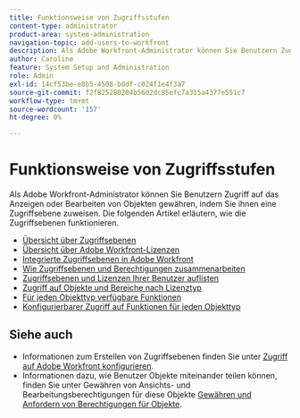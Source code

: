 ```yaml
---
title: Funktionsweise von Zugriffsstufen
content-type: administrator
product-area: system-administration
navigation-topic: add-users-to-workfront
description: Als Adobe Workfront-Administrator können Sie Benutzern Zugriff auf das Anzeigen oder Bearbeiten von Objekten gewähren, indem Sie ihnen eine Zugriffsebene zuweisen. Die folgenden Artikel erläutern, wie die Zugriffsebenen funktionieren.
author: Caroline
feature: System Setup and Administration
role: Admin
exl-id: 14cf53be-e8b5-4508-b0df-c024f1e4f3a7
source-git-commit: f2f825280204b56d2dc85efc7a315a4377e551c7
workflow-type: tm+mt
source-wordcount: '157'
ht-degree: 0%

---
```


# Funktionsweise von Zugriffsstufen

Als Adobe Workfront-Administrator können Sie Benutzern Zugriff auf das Anzeigen oder Bearbeiten von Objekten gewähren, indem Sie ihnen eine Zugriffsebene zuweisen. Die folgenden Artikel erläutern, wie die Zugriffsebenen funktionieren.

* [Übersicht über Zugriffsebenen](../../../administration-and-setup/add-users/access-levels-and-object-permissions/access-levels-overview.md)
* [Übersicht über Adobe Workfront-Lizenzen](../../../administration-and-setup/add-users/access-levels-and-object-permissions/wf-licenses.md)
* [Integrierte Zugriffsebenen in Adobe Workfront](../../../administration-and-setup/add-users/access-levels-and-object-permissions/default-access-levels-in-workfront.md)
* [Wie Zugriffsebenen und Berechtigungen zusammenarbeiten](../../../administration-and-setup/add-users/access-levels-and-object-permissions/how-access-levels-permissions-work-together.md)
* [Zugriffsebenen und Lizenzen Ihrer Benutzer auflisten](../../../administration-and-setup/add-users/access-levels-and-object-permissions/list-access-levels-and-licenses-for-your-users.md)
* [Zugriff auf Objekte und Bereiche nach Lizenztyp](../../../administration-and-setup/add-users/access-levels-and-object-permissions/access-to-objects-and-areas-by-license-type.md)
* [Für jeden Objekttyp verfügbare Funktionen](../../../administration-and-setup/add-users/access-levels-and-object-permissions/functionality-available-for-each-object-type.md)
* [Konfigurierbarer Zugriff auf Funktionen für jeden Objekttyp](../../../administration-and-setup/add-users/access-levels-and-object-permissions/configurable-functionality-in-each-access-level-by-object-type.md)

## Siehe auch

* Informationen zum Erstellen von Zugriffsebenen finden Sie unter [Zugriff auf Adobe Workfront konfigurieren](../../../administration-and-setup/add-users/configure-and-grant-access/configure-access.md).
* Informationen dazu, wie Benutzer Objekte miteinander teilen können, finden Sie unter Gewähren von Ansichts- und Bearbeitungsberechtigungen für diese Objekte [Gewähren und Anfordern von Berechtigungen für Objekte](../../../workfront-basics/grant-and-request-access-to-objects/grant-and-request-access-to-objects.md).

